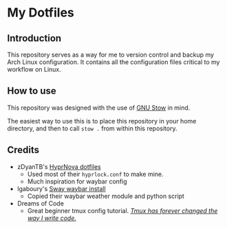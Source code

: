 # My Dotfiles

## Introduction

This repository serves as a way for me to version control and backup my Arch Linux configuration. It
contains all the configuration files critical to my workflow on Linux.

## How to use

This repository was designed with the use of [GNU Stow](https://www.gnu.org/software/stow/) in mind.

The easiest way to use this is to place this repository in your home directory, and then to call
`stow .` from within this repository.

## Credits

- zDyanTB's [HyprNova dotfiles](https://github.com/zDyanTB/HyprNova) 
    - Used most of their `hyprlock.conf` to make mine.
    - Much inspiration for waybar config
- lgaboury's [Sway waybar install](https://github.com/lgaboury/Sway-Waybar-Install-Script)
    - Copied their waybar weather module and python script
- Dreams of Code
    - Great beginner tmux config tutorial.
      [*Tmux has forever changed the way I write code.*](https://youtu.be/DzNmUNvnB04?si=aIrAnJhVNn3tWHF5)

